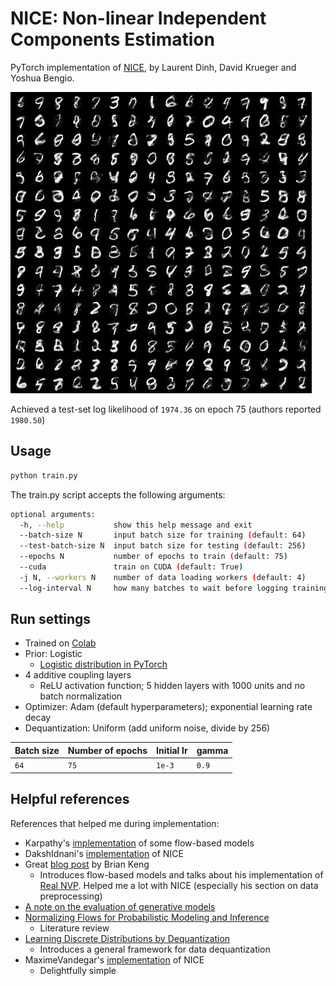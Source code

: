 # NICE: Non-linear Independent Components Estimation

PyTorch implementation of [NICE](https://arxiv.org/abs/1410.8516), by Laurent Dinh, David Krueger and Yoshua Bengio. 

![sample generated by model](./images/sample.png)

Achieved a test-set log likelihood of `1974.36` on epoch 75 (authors reported `1980.50`)

## Usage
```bash
python train.py
```
The train.py script accepts the following arguments:

```bash
optional arguments:
  -h, --help           show this help message and exit
  --batch-size N       input batch size for training (default: 64)
  --test-batch-size N  input batch size for testing (default: 256)
  --epochs N           number of epochs to train (default: 75)
  --cuda               train on CUDA (default: True)
  -j N, --workers N    number of data loading workers (default: 4)
  --log-interval N     how many batches to wait before logging training status (default: 100)
```

## Run settings
- Trained on [Colab](https://colab.google/)
- Prior: Logistic
	- [Logistic distribution in PyTorch](https://pytorch.org/docs/stable/distributions.html#torch.distributions.transformed_distribution.TransformedDistribution)
- 4 additive coupling layers
	- ReLU activation function; 5 hidden layers with 1000 units and no batch normalization
- Optimizer: Adam (default hyperparameters); exponential learning rate decay
- Dequantization: Uniform (add uniform noise, divide by 256)

| Batch size | Number of epochs | Initial lr | gamma | 
| ---------- | ---------------- | ---------- | ----- |
| `64`         | `75`               | `1e-3`       | `0.9`   |


## Helpful references
References that helped me during implementation:
- Karpathy's [implementation](https://github.com/karpathy/pytorch-normalizing-flows) of some flow-based models
- DakshIdnani's [implementation](https://github.com/DakshIdnani/pytorch-nice) of NICE
- Great [blog post](https://bjlkeng.io/posts/normalizing-flows-with-real-nvp/) by Brian Keng
	- Introduces flow-based models and talks about his implementation of [Real NVP](https://arxiv.org/abs/1605.08803). Helped me a lot with NICE (especially his section on data preprocessing)
- [A note on the evaluation of generative models](https://arxiv.org/abs/1511.01844)
- [Normalizing Flows for Probabilistic Modeling and Inference](https://arxiv.org/abs/1912.02762)
	- Literature review
- [Learning Discrete Distributions by Dequantization](https://arxiv.org/abs/2001.11235)
	- Introduces a general framework for data dequantization
- MaximeVandegar's [implementation](https://github.com/MaximeVandegar/Papers-in-100-Lines-of-Code/tree/main/NICE_Non_linear_Independent_Components_Estimation) of NICE
	- Delightfully simple
